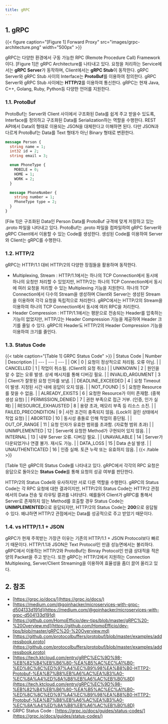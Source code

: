 ```yaml
---
title: gRPC
---
```


## 1. gRPC

{{< figure caption="[Figure 1] Forward Proxy" src="images/grpc-architecture.png" width="500px" >}}

gRPC는 다양한 환경에서 구동 가능한 RPC (Remote Procedure Call) Framework이다. [Figure 1]은 gRPC Architecture를 나타내고 있다. 요청을 처리하는 Service에서는 **gRPC Server**가 동작하며, Client에서는 **gRPC Stub**이 동작한다. gRPC Server와 gRPC Stub 사이의 Interface는 **ProtoBuf**를 이용하여 정의한다. gRPC Server와 gRPC Stub 사이에는 **HTTP/2**를 이용하여 통신한다. gRPC는 현재 Java, C++, Golang, Ruby, Python등 다양한 언어를 지원한다.

### 1.1. ProtoBuf

ProtoBuf는 Server와 Client 사이에서 구조화된 Data를 쉽게 주고 받을수 있도록, Interface를 정의하고 구조화된 Data를 Serialization하는 역할을 수행한다. REST API에서 Data의 형태로 이용되는 JSON을 대체한다고 이해하면 된다. 다만 JSON과 다르게 ProtoBuf는 Data를 Text 형태가 아닌 Binary 형태로 변환한다.

```protobuf {caption="[File 1] addressbook.proto ", linenos=table}
message Person {
  string name = 1;
  int32 id = 2;
  string email = 3;

  enum PhoneType {
    MOBILE = 0;
    HOME = 1;
    WORK = 2;
  }

  message PhoneNumber {
    string number = 1;
    PhoneType type = 2;
  }
}
```

[File 1]은 구조화된 Data인 Person Data를 ProtoBuf 규격에 맞게 저장하고 있는 .proto 파일을 나타내고 있다. ProtoBuf는 .proto 파일을 컴파일하여 gRPC Server와 gRPC Client에서 이용할 수 있는 Code를 생성한다. 생성된 Code를 이용하여 Server와 Client는 gRPC를 수행한다.

### 1.2. HTTP/2

gRPC는 HTTP/1.1 대비 HTTP/2의 다양한 장점들을 활용하며 동작한다.

* Multiplexing, Stream : HTTP/1.1에서는 하나의 TCP Connection에서 동시에 하나의 요청만 처리할 수 있었지만, HTTP/2는 하나의 TCP Connection에서 동시에 여러 요청을 처리할 수 있는 Multiplexing 기능을 지원한다. 하나의 TCP Connection에서 다수의 Stream을 생성하며 Client와 Server는 생성된 Stream을 이용하여 각각 요청을 독립적으로 처리한다. gRPC에서는 HTTP/2의 Stream을 이용하여 하나의 TCP Connection에서 동시에 여러 RPC을 처리한다.
* Header Compression : HTTP/1.1에서는 평문으로 전송되는 Header를 압축하는 기능이 없었지만, HTTP/2는 Header Compression 기능을 제공하여 Header 크기를 줄일 수 있다. gRPC의 Header도 HTTP/2의 Header Compression 기능을 이용하여 크기를 줄인다.

### 1.3. Status Code

{{< table caption="[Table 1] GRPC Status Code" >}}
| Status Code | Number | Description |
| --- | --- | --- |
| OK | 0 | 요청이 정상적으로 처리됨. 오류 아님. |
| CANCELLED | 1 | 작업이 취소됨. (Client의 요청 취소) |
| UNKNOWN | 2 | 원인을 알 수 없는 오류 발생. 상세 메시지를 통해 디버깅 필요. |
| INVALID_ARGUMENT | 3 | Client가 잘못된 요청 인자를 보냄. |
| DEADLINE_EXCEEDED | 4 | 요청 Timeout이 발생. 지정된 시간 내에 응답이 오지 않음. |
| NOT_FOUND | 5 | 요청한 Resource를 찾을 수 없음. |
| ALREADY_EXISTS | 6 | 요청한 Resource가 이미 존재함. (중복 생성 요청) |
| PERMISSION_DENIED | 7 | 권한 부족으로 접근 거부. (인증, 인가 실패) |
| RESOURCE_EXHAUSTED | 8 | 용량 초과, 메모리 부족 등 리소스 소진. |
| FAILED_PRECONDITION | 9 | 사전 조건이 충족되지 않음. (Lock이 걸린 상태에서 작업 요청) |
| ABORTED | 10 | 동시성 충돌로 인해 작업이 중단됨. |
| OUT_OF_RANGE | 11 | 요청 인자가 유효한 범위를 초과함. (자료형 범위 초과) |
| UNIMPLEMENTED | 12 | Server에 요청한 Method가 구현되어 있지 않음. |
| INTERNAL | 13 | 내부 Server 오류. 디버깅 필요. |
| UNAVAILABLE | 14 | Server가 다운되었거나 연결 불가. 재시도 가능. |
| DATA_LOSS | 15 | Data 손실 발생. |
| UNAUTHENTICATED | 16 | 인증 실패. 토큰 누락 또는 유효하지 않음. |
{{< /table >}}

[Table 1]은 gRPC의 Status Code를 나타내고 있다. gRPC에서 각각의 RPC 요청은 응답으로 돌아오는 **Status Code**를 통해 요청의 성공 여부를 판단한다. 

HTTP/2의 Status Code와 유사하지만 서로 다른 역할을 수행한다. gRPC의 Status Code는 각 RPC 요청에 대한 결과이지만, HTTP/2의 Status Code는 HTTP/2 관점에서의 Data 전송 및 라우팅 결과를 나타낸다. 예를들어 Client가 gRPC를 통해서 Server로 존재하지 않는 Method를 호출할 경우 Status Code는 **UNIMPLEMENTED**으로 응답되지만, HTTP/2의 Status Code는 **200**으로 응답될 수 있다. 왜냐하면 HTTP/2 관점에서는 Data를 성공적으로 주고 받았기 때문이다.

### 1.4. vs HTTP/1.1 + JSON

gRPC가 현재 주목받는 가장큰 이유는 기존의 HTTP/1.1 + JSON Protocol보다 빠르기 때문이다. HTTP/1.1과 JSON은 Text Protocol인 만큼 성능면에서는 불리하다. gRPC에서 이용하는 HTTP/2와 ProtoBuf는 Binray Protocol인 만큼 상대적을 적은양의 Packet을 주고 받는다. 또한 gRPC는 HTTP/2에서 지원하는 Connection Multiplexing, Server/Client Streaming을 이용하여 효율성을 좀더 끌어 올리고 있다.

## 2. 참조

* [https://grpc.io/docs/](https://grpc.io/docs/)
* [https://medium.com/@goinhacker/microservices-with-grpc-d504133d191d](https://medium.com/@goinhacker/microservices-with-grpc-d504133d191d)
* [https://github.com/HomoEfficio/dev-tips/blob/master/gRPC%20-%20Overview.md](https://github.com/HomoEfficio/dev-tips/blob/master/gRPC%20-%20Overview.md)
* [https://github.com/protocolbuffers/protobuf/blob/master/examples/addressbook.proto](https://github.com/protocolbuffers/protobuf/blob/master/examples/addressbook.proto)
* [https://tech.ktcloud.com/entry/gRPC%EC%9D%98-%EB%82%B4%EB%B6%80-%EA%B5%AC%EC%A1%B0-%ED%8C%8C%ED%97%A4%EC%B9%98%EA%B8%B0-HTTP2-Protobuf-%EA%B7%B8%EB%A6%AC%EA%B3%A0-%EC%8A%A4%ED%8A%B8%EB%A6%AC%EB%B0%8D](https://tech.ktcloud.com/entry/gRPC%EC%9D%98-%EB%82%B4%EB%B6%80-%EA%B5%AC%EC%A1%B0-%ED%8C%8C%ED%97%A4%EC%B9%98%EA%B8%B0-HTTP2-Protobuf-%EA%B7%B8%EB%A6%AC%EA%B3%A0-%EC%8A%A4%ED%8A%B8%EB%A6%AC%EB%B0%8D)
* GRPC Status Code : [https://grpc.io/docs/guides/status-codes/](https://grpc.io/docs/guides/status-codes/)